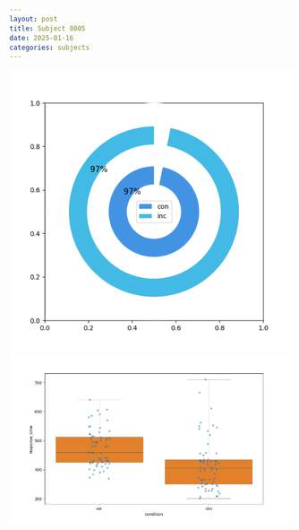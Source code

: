 ```yaml
---
layout: post
title: Subject 8005
date: 2025-01-16
categories: subjects
---
```


![](data/8005/run-20/8005_accuracy_by_condition.png)
![](data/8005/run-20/8005_rt.png)
